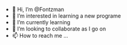 - 👋 Hi, I’m @Fontzman
- 👀 I’m interested in learning a new programe
- 🌱 I’m currently learning
- 💞️ I’m looking to collaborate as I go on
- 📫 How to reach me ...

<!---
Fontzman/Fontzman is a ✨ special ✨ repository because its `README.md` (this file) appears on your GitHub profile.
You can click the Preview link to take a look at your changes.
--->
